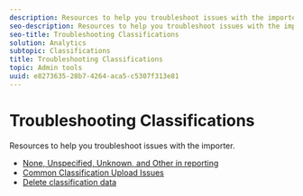 ```yaml
---
description: Resources to help you troubleshoot issues with the importer.
seo-description: Resources to help you troubleshoot issues with the importer.
seo-title: Troubleshooting Classifications
solution: Analytics
subtopic: Classifications
title: Troubleshooting Classifications
topic: Admin tools
uuid: e8273635-28b7-4264-aca5-c5307f313e81
---
```


# Troubleshooting Classifications

Resources to help you troubleshoot issues with the importer.

* [None, Unspecified, Unknown, and Other in reporting](/help/technotes/unspecified.md) 
* [Common Classification Upload Issues](http://helpx.adobe.com/analytics/kb/common-saint-upload-issues.html)
* [Delete classification data](/help/components/c-classifications2/c-classifications-importer/t-delete-classification-data.md)


